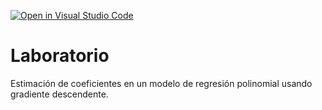 [![Open in Visual Studio Code](https://classroom.github.com/assets/open-in-vscode-c66648af7eb3fe8bc4f294546bfd86ef473780cde1dea487d3c4ff354943c9ae.svg)](https://classroom.github.com/online_ide?assignment_repo_id=9481812&assignment_repo_type=AssignmentRepo)
# Laboratorio

Estimación de coeficientes en un modelo de regresión polinomial usando gradiente descendente.
